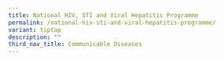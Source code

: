 ```yaml
---
title: National HIV, STI and Viral Hepatitis Programme
permalink: /national-hiv-sti-and-viral-hepatitis-programme/
variant: tiptap
description: ""
third_nav_title: Communicable Diseases
---
```

